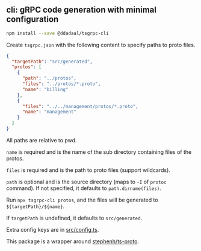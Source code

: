## cli: gRPC code generation with minimal configuration


```bash
npm install --save @ddadaal/tsgrpc-cli
```

Create `tsgrpc.json` with the following content to specify paths to proto files.

```json
{
  "targetPath": "src/generated",
  "protos": [
    {
      "path": "../protos",
      "files": "../protos/*.proto",
      "name": "billing"
    },
    {
      "files": "../../management/protos/*.proto",
      "name": "management"
    }
  ]
}
```

All paths are relative to pwd. 

`name` is required and is the name of the sub directory containing files of the protos.

`files` is required and is the path to proto files (support wildcards).

`path` is optional and is the source directory (maps to `-I` of `protoc` command). If not specified, it defaults to `path.dirname(files)`.

Run `npx tsgrpc-cli protos`, and the files will be generated to `${targetPath}/${name}`.

If `targetPath` is undefined, it defaults to `src/generated`.

Extra config keys are in [src/config.ts](src/config.ts).

This package is a wrapper around [stephenh/ts-proto](https://github.com/stephenh/ts-proto).